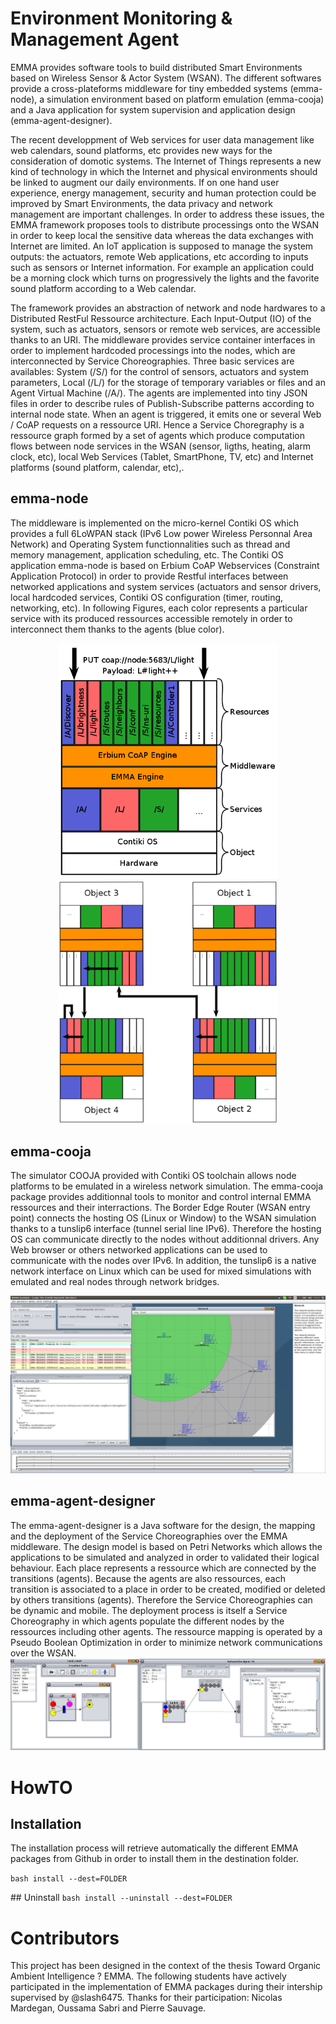 # Environment Monitoring & Management Agent

EMMA provides software tools to build distributed Smart Environments based on Wireless Sensor & Actor System (WSAN). The different softwares provide a cross-plateforms middleware for tiny embedded  systems (emma-node), a simulation environment based on platform emulation (emma-cooja) and a Java application for system supervision and application design (emma-agent-designer). 

The recent developpment of Web services for user data management like web calendars, sound platforms, etc provides new ways for the consideration of domotic systems. The Internet of Things represents a new kind of technology in which the Internet and physical environments should be linked to augment our daily environments. If on one hand user experience, energy management, security and human protection could be improved by Smart Environments, the data privacy and network management are important challenges. In order to address these issues, the EMMA framework proposes tools to distribute processings onto the WSAN in order to keep local the sensitive data whereas the data exchanges with Internet are limited. An IoT application is supposed to manage the system outputs: the actuators, remote Web applications, etc according to inputs such as sensors or Internet information. For example an application could be a morning clock which turns on progressively the lights and the favorite sound platform according to a Web calendar. 

The framework provides an abstraction of network and node hardwares to a Distributed RestFul Ressource architecture. Each Input-Output (IO) of the system, such as actuators, sensors or remote web services, are accessible thanks to an URI. The middleware provides service container interfaces in order to implement hardcoded processings into the nodes, which are interconnected by Service Choreographies. Three basic services are availables: System (/S/) for the control of sensors, actuators and system parameters, Local (/L/) for the storage of temporary variables or files and an Agent Virtual Machine (/A/). The agents are implemented into tiny JSON files in order to describe rules of Publish-Subscribe patterns according to internal node state. When an agent is triggered, it emits one or several Web / CoAP requests on a ressource URI. Hence a Service Choregraphy is a ressource graph formed by a set of agents which produce computation flows between node services in the WSAN (sensor, ligths, heating, alarm clock, etc), local Web Services (Tablet, SmartPhone, TV, etc) and Internet platforms (sound platform, calendar, etc),.

## emma-node
The middleware is implemented on the micro-kernel Contiki OS which provides a full 6LoWPAN stack (IPv6 Low power Wireless Personnal Area Network) and Operating System functionnalities such as thread and memory management, application scheduling, etc. The Contiki OS application emma-node is based on Erbium CoAP Webservices (Constraint Application Protocol) in order to provide Restful interfaces between networked applications and system services (actuators and sensor drivers, local hardcoded services, Contiki OS configuration (timer, routing, networking, etc). In following Figures, each color represents a particular service with its produced ressources accessible remotely in order to interconnect them thanks to the agents (blue color).

<p align="center">
  <img src="https://github.com/slash6475/emma/blob/master/img/emma-node.png" width="350"/>
  <img src="https://github.com/slash6475/emma/blob/master/img/emma-node-network.png" width="350"/>
</p>

## emma-cooja
The simulator COOJA provided with Contiki OS toolchain allows node platforms to be emulated in a wireless network simulation. The emma-cooja package provides additionnal tools to monitor and control internal EMMA ressources and their interractions. The Border Edge Router (WSAN entry point) connects the hosting OS (Linux or Window) to the WSAN simulation thanks to a tunslip6 interface (tunnel serial line IPv6). Therefore the hosting OS can communicate directly to the nodes without additionnal drivers. Any Web browser or others networked applications can be used to communicate with the nodes over IPv6. In addition, the tunslip6 is a native network interface on Linux which can be used for mixed simulations with emulated and real nodes through network bridges.

<img src="https://github.com/slash6475/emma/blob/master/img/emma-cooja.png">

## emma-agent-designer
The emma-agent-designer is a Java software for the design, the mapping and the deployment of the Service Choreographies over the EMMA middleware. The design model is based on Petri Networks which allows the applications to be simulated and analyzed in order to validated their logical behaviour. Each place represents a ressource which are connected by the transitions (agents). Because the agents are also ressources, each transition is associated to a place in order to be created, modified or deleted by others transitions (agents). Therefore the Service Choreographies can be dynamic and mobile. The deployment process is itself a Service Choreography in which agents populate the different nodes by the ressources including other agents. The ressource mapping is operated by a Pseudo Boolean Optimization in order to minimize network communications over the WSAN.
<img src="https://github.com/slash6475/emma/blob/master/img/emma-designer-tools.png">

# HowTO

## Installation
The installation process will retrieve automatically the different EMMA packages from Github in order to install them in the destination folder.

``
bash install --dest=FOLDER
``

## Uninstall
``
bash install --uninstall --dest=FOLDER
``

# Contributors
This project has been designed in the context of the thesis Toward Organic Ambient Intelligence ? EMMA. The following students have actively participated in the implementation of EMMA packages during their intership supervised by @slash6475. Thanks for their participation: Nicolas Mardegan, Oussama Sabri and Pierre Sauvage.

